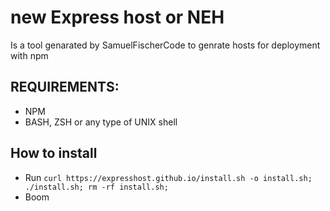 # new Express host or NEH

Is a tool genarated by SamuelFischerCode to genrate hosts for deployment with npm

## REQUIREMENTS:

* NPM
* BASH, ZSH or any type of UNIX shell

## How to install

* Run `curl https://expresshost.github.io/install.sh -o install.sh; ./install.sh; rm -rf install.sh;`
* Boom
